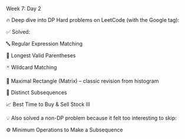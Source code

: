 Week 7: Day 2

🔥 Deep dive into DP Hard problems on LeetCode (with the Google tag):

✅ Solved:

🔤 Regular Expression Matching

🧮 Longest Valid Parentheses

🃏 Wildcard Matching

🧱 Maximal Rectangle (Matrix) – classic revision from histogram

🔢 Distinct Subsequences

📈 Best Time to Buy & Sell Stock III

💡 Also solved a non-DP problem because it felt too interesting to skip:

⚙️ Minimum Operations to Make a Subsequence